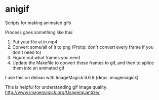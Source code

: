 anigif
======

Scripts for making animated gifs

Process goes something like this:
1. Put your file at in.mp4
2. Convert some/all of it to png (Protip: don't convert every frame if you don't need to)
3. Figure out what frames you need
4. Update the Makefile to convert those frames to gif, and then to splice them into an animated gif

I use this on debian with ImageMagick 6.6.9 (deps: imagemagick)

This is helpful for understanding gif image quality:
http://www.imagemagick.org/Usage/quantize/
